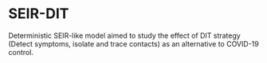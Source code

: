 # SEIR-DIT
Deterministic SEIR-like model aimed to study the effect of DIT strategy (Detect symptoms, isolate and trace contacts) as an alternative to COVID-19 control.
